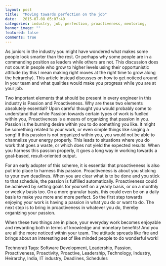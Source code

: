 ```yaml
---
layout: post
title:  "Moving towards perfection on the job"
date:   2015-07-08 05:07:49
categories: industry, job, perfection, proactiveness, mentoring, 
banner_image: ""
featured: false
comments: true
---
```


As juniors in the industry you might have wondered what makes some people look smarter than the rest. Or perhaps why some people are in a commanding position as leaders while others are not. This discussion does not count in people who grow to higher levels using their opportunistic attitude (by this I mean making right moves at the right time to grow along the heirarchy). This article instead discusses on how to get noticed around in your team and what qualities would make you progress while you are at your job.

Two important elements that should be present in every engineer in this industry is Passion and Proactiveness. Why are these two elements absolutely essential? Upon careful thought you would probably come to understand that while Passion towards certain types of work is fuelled within you, Proactiveness is a means of organizing that passion in you. Passion is the burning desire within you to do something you like. It might be something related to your work, or even simple things like singing a song! If this passion is not organized within you, you would not be able to channelize your energy properly. This leads to situations where you do work that goes a waste, or which does not yield the expected results. When you harness this passion properly, it goes a long way in working towards a goal-based, result-oriented output.

For an early adopter of this scheme, it is essential that proactiveness is also put into place to harness this passion. Proactiveness is about you sticking to your own deadlines. When you are clear what is to be done and you stick to that schedule, the passion is fulfilled automatically. Proactiveness could be achieved by setting goals for yourself on a yearly basis, or on a monthly or weekly basis too. On a more granular basis, this could even be on a daily basis to make you more and more perfect. So the first step towards enjoying your work is having a passion in what you do or want to do. The next step is to bring in proactiveness in whatever you do, thereby organizing your passion.

When these two things are in place, your everyday work becomes enjoyable and rewarding both in terms of knowledge and monetary benefits! And you are all the more noticed within your team. The attitude spreads like fire and brings about an interesting set of like minded people to do wonderful work!

Technorati Tags: Software Development, Leadership, Passion, Proactiveness, Proactivity, Proactive, Leadership, Technology, Industry, Heirarchy, India, IT industry, Deadlines, Schedules